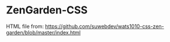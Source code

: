 # ZenGarden-CSS
HTML file from: https://github.com/suwebdev/wats1010-css-zen-garden/blob/master/index.html
